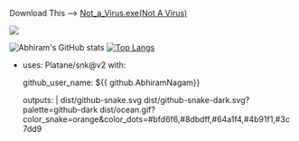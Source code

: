 Download This --> [Not_a_Virus.exe(Not A Virus)](https://abhiramnagam.github.io/NotAVirus/index.html)


![](https://komarev.com/ghpvc/?username=AbhiramNagamt&color=blueviolet)

![Abhiram's GitHub stats](https://github-readme-stats.vercel.app/api?username=AbhiramNagam&count_private=true)
[![Top Langs](https://github-readme-stats.vercel.app/api/top-langs/?username=AbhiramNagam&layout=compact)](https://github.com/anuraghazra/github-readme-stats)

- uses: Platane/snk@v2
  with:
  
    github_user_name: ${{ github.AbhiramNagam}}
    
   outputs: |
      dist/github-snake.svg
      dist/github-snake-dark.svg?palette=github-dark
      dist/ocean.gif?color_snake=orange&color_dots=#bfd6f6,#8dbdff,#64a1f4,#4b91f1,#3c7dd9
